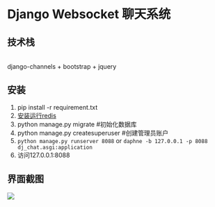 # Django Websocket 聊天系统
## 技术栈
<br>
django-channels + bootstrap + jquery 

## 安装
1. pip install -r requirement.txt
2. [安装运行redis](https://www.runoob.com/redis/redis-install.html)
3. python manage.py migrate #初始化数据库
4. python manage.py createsuperuser #创建管理员账户
4. `python manage.py runserver 8088` or 
`daphne -b 127.0.0.1 -p 8088 dj_chat.asgi:application`
5. 访问127.0.0.1:8088 
## 界面截图
![](https://s1.ax1x.com/2020/07/11/Ul8LZ9.png)